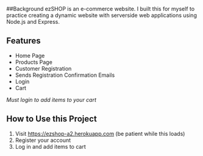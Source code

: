 ##Background
ezSHOP is an e-commerce website. I built this for myself to practice creating a dynamic website with serverside web applications using Node.js and Express.

## Features
- Home Page
- Products Page
- Customer Registration
- Sends Registration Confirmation Emails
- Login
- Cart

*Must login to add items to your cart*


## How to Use this Project
1. Visit https://ezshop-a2.herokuapp.com (be patient while this loads)
2. Register your account
3. Log in and add items to cart


